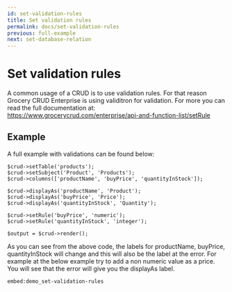 ```yaml
---
id: set-validation-rules
title: Set validation rules
permalink: docs/set-validation-rules
previous: full-example
next: set-database-relation
---
```


# Set validation rules

A common usage of a CRUD is to use validation rules. For that reason Grocery CRUD Enterprise is using validitron for validation. For more you can read the full documentation at: https://www.grocerycrud.com/enterprise/api-and-function-list/setRule

## Example

A full example with validations can be found below:
<pre><code class="language-php">$crud->setTable('products');
$crud->setSubject('Product', 'Products');
$crud->columns(['productName', 'buyPrice', 'quantityInStock']);

$crud->displayAs('productName', 'Product');
$crud->displayAs('buyPrice', 'Price');
$crud->displayAs('quantityInStock', 'Quantity');

$crud->setRule('buyPrice', 'numeric');
$crud->setRule('quantityInStock', 'integer');

$output = $crud->render();
</code></pre>

As you can see from the above code, the labels for productName, buyPrice, quantityInStock will change and this will also be the label at the error. For example at the below example try to add a non numeric value as a price. You will see that the error will give you the displayAs label.

`embed:demo_set-validation-rules`